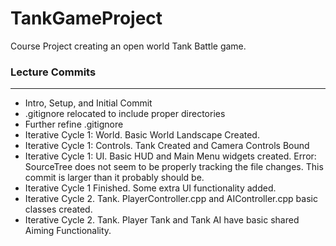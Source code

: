 # TankGameProject
Course Project creating an open world Tank Battle game.

### Lecture Commits
---
* Intro, Setup, and Initial Commit
* .gitignore relocated to include proper directories
* Further refine .gitignore
* Iterative Cycle 1: World. Basic World Landscape Created.
* Iterative Cycle 1: Controls. Tank Created and Camera Controls Bound
* Iterative Cycle 1: UI. Basic HUD and Main Menu widgets created. Error: SourceTree does not seem to be properly tracking the file changes. This commit is larger than it probably should be.
* Iterative Cycle 1 Finished. Some extra UI functionality added.
* Iterative Cycle 2. Tank. PlayerController.cpp and AIController.cpp basic classes created.
* Iterative Cycle 2. Tank. Player Tank and Tank AI have basic shared Aiming Functionality.
